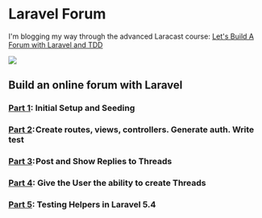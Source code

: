 Laravel Forum
===

I'm blogging my way through the advanced Laracast course: [Let's Build A Forum with Laravel and TDD](https://laracasts.com/series/lets-build-a-forum-with-laravel/)

![](https://user-images.githubusercontent.com/3578908/26895669-24e15fb2-4b77-11e7-8b9f-5a3873f279d4.png)

## Build an online forum with Laravel

### [Part 1](https://medium.com/@connorleech/build-an-online-forum-with-laravel-initial-setup-and-seeding-part-1-a53138d1fffc): Initial Setup and Seeding

### [Part 2](https://medium.com/@connorleech/test-driven-development-tdd-in-laravel-b5a2bf9ab65b): Create routes, views, controllers. Generate auth. Write test

### [Part 3](https://medium.com/@connorleech/build-an-online-forum-with-laravel-analyzing-the-application-part-3-9317a0f893b4): Post and Show Replies to Threads

### [Part 4](https://medium.com/@connorleech/build-an-online-forum-with-laravel-give-the-user-the-ability-to-create-threads-part-4-ccdb6badc618): Give the User the ability to create Threads

### [Part 5](https://medium.com/@connorleech/testing-helpers-in-laravel-5-4-363ac47a8504): Testing Helpers in Laravel 5.4
